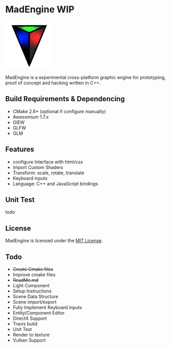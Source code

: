 MadEngine WIP
=========
<img src="/resources/MadEngineIconFull.png" width="150">

MadEngine is a experimental cross-platform graphic engine for prototyping, proof of concept and hacking written in C++.

Build Requirements & Dependencing
------------------

* CMake 2.6+ (optional if configure manually)
* Awesomium 1.7.x
* GlEW
* GLFW
* GLM

Features
------------------
   * configure Interface with html/css
   * Import Custom Shaders
   * Transform: scale, rotate, translate
   * Keyboard inputs
   * Language: C++ and JavaScript bindings

Unit Test
--------------------

todo

License
------------------

MadEngine is licensed under the [MIT License](LICENSE).

Todo
------------------

 * ~~Create Cmake files~~
 * Improve cmake files
 * ~~ReadMe.md~~
 * Light Component
 * Setup Instructions
 * Scene Data Structure
 * Scene import/export
 * Fully Implement Keyboard inputs
 * Entity/Component Editor
 * DirectX Support
 * Travis build
 * Unit Test
 * Render to texture
 * Vulkan Support
